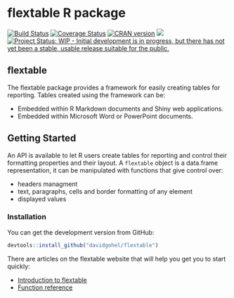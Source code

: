 flextable R package
================

<!-- README.md is generated from README.Rmd. Please edit that file -->
[![Build Status](https://travis-ci.org/davidgohel/flextable.svg?branch=master)](https://travis-ci.org/davidgohel/flextable) [![Coverage Status](https://img.shields.io/codecov/c/github/davidgohel/flextable/master.svg)](https://codecov.io/github/davidgohel/flextable?branch=master) [![CRAN version](http://www.r-pkg.org/badges/version/flextable)](https://cran.r-project.org/package=flextable) ![](http://cranlogs.r-pkg.org/badges/grand-total/flextable) [![Project Status: WIP - Initial development is in progress, but there has not yet been a stable, usable release suitable for the public.](http://www.repostatus.org/badges/latest/wip.svg)](http://www.repostatus.org/#wip)

flextable
---------

The flextable package provides a framework for easily creating tables for reporting. Tables created using the framework can be:

-   Embedded within R Markdown documents and Shiny web applications.
-   Embedded within Microsoft Word or PowerPoint documents.

Getting Started
---------------

An API is available to let R users create tables for reporting and control their formatting properties and their layout. A `flextable` object is a data.frame representation, it can be manipulated with functions that give control over:

-   headers managment
-   text, paragraphs, cells and border formatting of any element
-   displayed values

### Installation

You can get the development version from GitHub:

``` r
devtools::install_github("davidgohel/flextable")
```

There are articles on the flextable website that will help you get you to start quickly:

-   [Introduction to flextable](http://davidgohel.github.io/flextable/articles/introduction.html)
-   [Function reference](http://davidgohel.github.io/flextable/reference/index.html)
